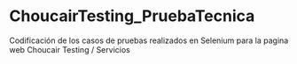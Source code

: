 # ChoucairTesting_PruebaTecnica
 Codificación de los casos de pruebas realizados en Selenium para la pagina web Choucair Testing / Servicios
